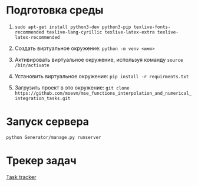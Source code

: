<h1>Подготовка среды</h1>

1) `sudo apt-get install python3-dev python3-pip texlive-fonts-recommended texlive-lang-cyrillic texlive-latex-extra texlive-latex-recommended`

2) Создать виртуальное окружение: `python -m venv <имя>`

3) Активировать виртуальное окружение, используя команду `source /bin/activate`

4) Установить виртуальное окружение: `pip install -r requirments.txt`

5) Загрузить проект в это окружение: `git clone https://github.com/moevm/mse_functions_interpolation_and_numerical_integration_tasks.git`


<h1>Запуск сервера</h1>
 
`python Generator/manage.py runserver`


<h1>Трекер задач</h1>

[Task tracker](https://github.com/moevm/mse_functions_interpolation_and_numerical_integration_tasks/projects/1?add_cards_query=is%3Aopen)
